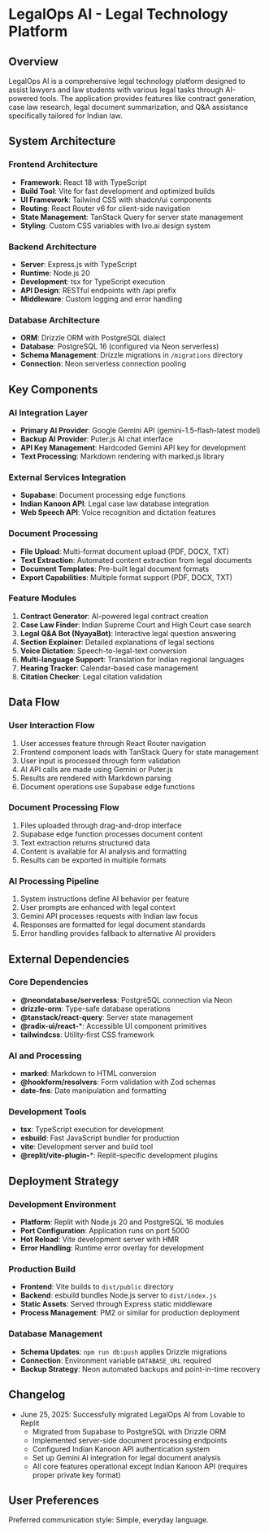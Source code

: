 # LegalOps AI - Legal Technology Platform

## Overview

LegalOps AI is a comprehensive legal technology platform designed to assist lawyers and law students with various legal tasks through AI-powered tools. The application provides features like contract generation, case law research, legal document summarization, and Q&A assistance specifically tailored for Indian law.

## System Architecture

### Frontend Architecture
- **Framework**: React 18 with TypeScript
- **Build Tool**: Vite for fast development and optimized builds
- **UI Framework**: Tailwind CSS with shadcn/ui components
- **Routing**: React Router v6 for client-side navigation
- **State Management**: TanStack Query for server state management
- **Styling**: Custom CSS variables with Ivo.ai design system

### Backend Architecture
- **Server**: Express.js with TypeScript
- **Runtime**: Node.js 20
- **Development**: tsx for TypeScript execution
- **API Design**: RESTful endpoints with /api prefix
- **Middleware**: Custom logging and error handling

### Database Architecture
- **ORM**: Drizzle ORM with PostgreSQL dialect
- **Database**: PostgreSQL 16 (configured via Neon serverless)
- **Schema Management**: Drizzle migrations in `/migrations` directory
- **Connection**: Neon serverless connection pooling

## Key Components

### AI Integration Layer
- **Primary AI Provider**: Google Gemini API (gemini-1.5-flash-latest model)
- **Backup AI Provider**: Puter.js AI chat interface
- **API Key Management**: Hardcoded Gemini API key for development
- **Text Processing**: Markdown rendering with marked.js library

### External Services Integration
- **Supabase**: Document processing edge functions
- **Indian Kanoon API**: Legal case law database integration
- **Web Speech API**: Voice recognition and dictation features

### Document Processing
- **File Upload**: Multi-format document upload (PDF, DOCX, TXT)
- **Text Extraction**: Automated content extraction from legal documents
- **Document Templates**: Pre-built legal document formats
- **Export Capabilities**: Multiple format support (PDF, DOCX, TXT)

### Feature Modules
1. **Contract Generator**: AI-powered legal contract creation
2. **Case Law Finder**: Indian Supreme Court and High Court case search
3. **Legal Q&A Bot (NyayaBot)**: Interactive legal question answering
4. **Section Explainer**: Detailed explanations of legal sections
5. **Voice Dictation**: Speech-to-legal-text conversion
6. **Multi-language Support**: Translation for Indian regional languages
7. **Hearing Tracker**: Calendar-based case management
8. **Citation Checker**: Legal citation validation

## Data Flow

### User Interaction Flow
1. User accesses feature through React Router navigation
2. Frontend component loads with TanStack Query for state management
3. User input is processed through form validation
4. AI API calls are made using Gemini or Puter.js
5. Results are rendered with Markdown parsing
6. Document operations use Supabase edge functions

### Document Processing Flow
1. Files uploaded through drag-and-drop interface
2. Supabase edge function processes document content
3. Text extraction returns structured data
4. Content is available for AI analysis and formatting
5. Results can be exported in multiple formats

### AI Processing Pipeline
1. System instructions define AI behavior per feature
2. User prompts are enhanced with legal context
3. Gemini API processes requests with Indian law focus
4. Responses are formatted for legal document standards
5. Error handling provides fallback to alternative AI providers

## External Dependencies

### Core Dependencies
- **@neondatabase/serverless**: PostgreSQL connection via Neon
- **drizzle-orm**: Type-safe database operations
- **@tanstack/react-query**: Server state management
- **@radix-ui/react-***: Accessible UI component primitives
- **tailwindcss**: Utility-first CSS framework

### AI and Processing
- **marked**: Markdown to HTML conversion
- **@hookform/resolvers**: Form validation with Zod schemas
- **date-fns**: Date manipulation and formatting

### Development Tools
- **tsx**: TypeScript execution for development
- **esbuild**: Fast JavaScript bundler for production
- **vite**: Development server and build tool
- **@replit/vite-plugin-***: Replit-specific development plugins

## Deployment Strategy

### Development Environment
- **Platform**: Replit with Node.js 20 and PostgreSQL 16 modules
- **Port Configuration**: Application runs on port 5000
- **Hot Reload**: Vite development server with HMR
- **Error Handling**: Runtime error overlay for development

### Production Build
- **Frontend**: Vite builds to `dist/public` directory
- **Backend**: esbuild bundles Node.js server to `dist/index.js`
- **Static Assets**: Served through Express static middleware
- **Process Management**: PM2 or similar for production deployment

### Database Management
- **Schema Updates**: `npm run db:push` applies Drizzle migrations
- **Connection**: Environment variable `DATABASE_URL` required
- **Backup Strategy**: Neon automated backups and point-in-time recovery

## Changelog
- June 25, 2025: Successfully migrated LegalOps AI from Lovable to Replit
  - Migrated from Supabase to PostgreSQL with Drizzle ORM
  - Implemented server-side document processing endpoints
  - Configured Indian Kanoon API authentication system
  - Set up Gemini AI integration for legal document analysis
  - All core features operational except Indian Kanoon API (requires proper private key format)

## User Preferences

Preferred communication style: Simple, everyday language.